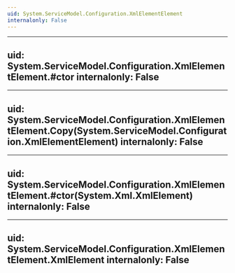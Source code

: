 ```yaml
---
uid: System.ServiceModel.Configuration.XmlElementElement
internalonly: False
---
```


---
uid: System.ServiceModel.Configuration.XmlElementElement.#ctor
internalonly: False
---

---
uid: System.ServiceModel.Configuration.XmlElementElement.Copy(System.ServiceModel.Configuration.XmlElementElement)
internalonly: False
---

---
uid: System.ServiceModel.Configuration.XmlElementElement.#ctor(System.Xml.XmlElement)
internalonly: False
---

---
uid: System.ServiceModel.Configuration.XmlElementElement.XmlElement
internalonly: False
---
